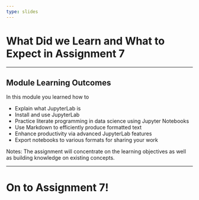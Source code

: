 ```yaml
---
type: slides
---
```


# What Did we Learn and What to Expect in Assignment 7

---

## Module Learning Outcomes

In this module you learned how to

- Explain what JupyterLab is
- Install and use JupyterLab
- Practice literate programming in data science using Jupyter Notebooks
- Use Markdown to efficiently produce formatted text
- Enhance productivity via advanced JupyterLab features
- Export notebooks to various formats for sharing your work

Notes:
The assignment will concentrate on the learning objectives as well as building knowledge on existing concepts.

---

# On to Assignment 7!
